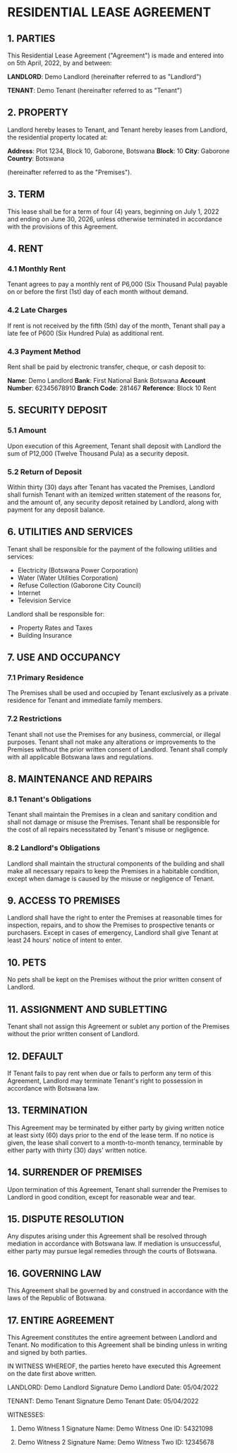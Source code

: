 # RESIDENTIAL LEASE AGREEMENT

## 1. PARTIES

This Residential Lease Agreement ("Agreement") is made and entered into on 5th April, 2022, by and between:

**LANDLORD**: Demo Landlord (hereinafter referred to as "Landlord")

**TENANT**: Demo Tenant (hereinafter referred to as "Tenant")

## 2. PROPERTY

Landlord hereby leases to Tenant, and Tenant hereby leases from Landlord, the residential property located at:

**Address**: Plot 1234, Block 10, Gaborone, Botswana
**Block**: 10
**City**: Gaborone
**Country**: Botswana

(hereinafter referred to as the "Premises").

## 3. TERM

This lease shall be for a term of four (4) years, beginning on July 1, 2022 and ending on June 30, 2026, unless otherwise terminated in accordance with the provisions of this Agreement.

## 4. RENT

### 4.1 Monthly Rent
Tenant agrees to pay a monthly rent of P6,000 (Six Thousand Pula) payable on or before the first (1st) day of each month without demand.

### 4.2 Late Charges
If rent is not received by the fifth (5th) day of the month, Tenant shall pay a late fee of P600 (Six Hundred Pula) as additional rent.

### 4.3 Payment Method
Rent shall be paid by electronic transfer, cheque, or cash deposit to:

**Name**: Demo Landlord
**Bank**: First National Bank Botswana
**Account Number**: 62345678910
**Branch Code**: 281467
**Reference**: Block 10 Rent

## 5. SECURITY DEPOSIT

### 5.1 Amount
Upon execution of this Agreement, Tenant shall deposit with Landlord the sum of P12,000 (Twelve Thousand Pula) as a security deposit.

### 5.2 Return of Deposit
Within thirty (30) days after Tenant has vacated the Premises, Landlord shall furnish Tenant with an itemized written statement of the reasons for, and the amount of, any security deposit retained by Landlord, along with payment for any deposit balance.

## 6. UTILITIES AND SERVICES

Tenant shall be responsible for the payment of the following utilities and services:
- Electricity (Botswana Power Corporation)
- Water (Water Utilities Corporation)
- Refuse Collection (Gaborone City Council)
- Internet
- Television Service

Landlord shall be responsible for:
- Property Rates and Taxes
- Building Insurance

## 7. USE AND OCCUPANCY

### 7.1 Primary Residence
The Premises shall be used and occupied by Tenant exclusively as a private residence for Tenant and immediate family members.

### 7.2 Restrictions
Tenant shall not use the Premises for any business, commercial, or illegal purposes. Tenant shall not make any alterations or improvements to the Premises without the prior written consent of Landlord. Tenant shall comply with all applicable Botswana laws and regulations.

## 8. MAINTENANCE AND REPAIRS

### 8.1 Tenant's Obligations
Tenant shall maintain the Premises in a clean and sanitary condition and shall not damage or misuse the Premises. Tenant shall be responsible for the cost of all repairs necessitated by Tenant's misuse or negligence.

### 8.2 Landlord's Obligations
Landlord shall maintain the structural components of the building and shall make all necessary repairs to keep the Premises in a habitable condition, except when damage is caused by the misuse or negligence of Tenant.

## 9. ACCESS TO PREMISES

Landlord shall have the right to enter the Premises at reasonable times for inspection, repairs, and to show the Premises to prospective tenants or purchasers. Except in cases of emergency, Landlord shall give Tenant at least 24 hours' notice of intent to enter.

## 10. PETS

No pets shall be kept on the Premises without the prior written consent of Landlord.

## 11. ASSIGNMENT AND SUBLETTING

Tenant shall not assign this Agreement or sublet any portion of the Premises without the prior written consent of Landlord.

## 12. DEFAULT

If Tenant fails to pay rent when due or fails to perform any term of this Agreement, Landlord may terminate Tenant's right to possession in accordance with Botswana law.

## 13. TERMINATION

This Agreement may be terminated by either party by giving written notice at least sixty (60) days prior to the end of the lease term. If no notice is given, the lease shall convert to a month-to-month tenancy, terminable by either party with thirty (30) days' written notice.

## 14. SURRENDER OF PREMISES

Upon termination of this Agreement, Tenant shall surrender the Premises to Landlord in good condition, except for reasonable wear and tear.

## 15. DISPUTE RESOLUTION

Any disputes arising under this Agreement shall be resolved through mediation in accordance with Botswana law. If mediation is unsuccessful, either party may pursue legal remedies through the courts of Botswana.

## 16. GOVERNING LAW

This Agreement shall be governed by and construed in accordance with the laws of the Republic of Botswana.

## 17. ENTIRE AGREEMENT

This Agreement constitutes the entire agreement between Landlord and Tenant. No modification to this Agreement shall be binding unless in writing and signed by both parties.

IN WITNESS WHEREOF, the parties hereto have executed this Agreement on the date first above written.

LANDLORD:
Demo Landlord Signature
Demo Landlord
Date: 05/04/2022

TENANT:
Demo Tenant Signature
Demo Tenant
Date: 05/04/2022

WITNESSES:

1. Demo Witness 1 Signature
   Name: Demo Witness One
   ID: 54321098

2. Demo Witness 2 Signature
   Name: Demo Witness Two
   ID: 12345678
